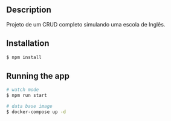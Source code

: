 ## Description

Projeto de um CRUD completo simulando uma escola de Inglês.

## Installation

```bash
$ npm install
```

## Running the app

```bash
# watch mode
$ npm run start

# data base image
$ docker-compose up -d
```

